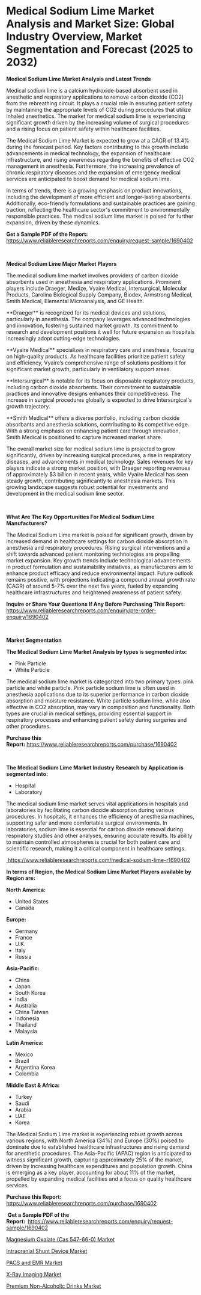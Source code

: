 <p><h1>Medical Sodium Lime Market Analysis and Market Size: Global Industry Overview, Market Segmentation and Forecast (2025 to 2032)</h1></p><p><strong>Medical Sodium Lime Market Analysis and Latest Trends</strong></p>
<p><p>Medical sodium lime is a calcium hydroxide-based absorbent used in anesthetic and respiratory applications to remove carbon dioxide (CO2) from the rebreathing circuit. It plays a crucial role in ensuring patient safety by maintaining the appropriate levels of CO2 during procedures that utilize inhaled anesthetics. The market for medical sodium lime is experiencing significant growth driven by the increasing volume of surgical procedures and a rising focus on patient safety within healthcare facilities.</p><p>The Medical Sodium Lime Market is expected to grow at a CAGR of 13.4% during the forecast period. Key factors contributing to this growth include advancements in medical technology, the expansion of healthcare infrastructure, and rising awareness regarding the benefits of effective CO2 management in anesthesia. Furthermore, the increasing prevalence of chronic respiratory diseases and the expansion of emergency medical services are anticipated to boost demand for medical sodium lime.</p><p>In terms of trends, there is a growing emphasis on product innovations, including the development of more efficient and longer-lasting absorbents. Additionally, eco-friendly formulations and sustainable practices are gaining traction, reflecting the healthcare sector's commitment to environmentally responsible practices. The medical sodium lime market is poised for further expansion, driven by these dynamics.</p></p>
<p><strong>Get a Sample PDF of the Report:&nbsp;</strong> <a href="https://www.reliableresearchreports.com/enquiry/request-sample/1690402?utm_campaign=33&utm_medium=2&utm_source=Github&utm_content=ia&utm_term=06012025&utm_id=medical-sodium-lime">https://www.reliableresearchreports.com/enquiry/request-sample/1690402</a></p>
<p>&nbsp;</p>
<p><strong>Medical Sodium Lime Major Market Players</strong></p>
<p><p>The medical sodium lime market involves providers of carbon dioxide absorbents used in anesthesia and respiratory applications. Prominent players include Draeger, Medize, Vyaire Medical, Intersurgical, Molecular Products, Carolina Biological Supply Company, Biodex, Armstrong Medical, Smith Medical, Elemental Microanalysis, and GE Health.</p><p>**Draeger** is recognized for its medical devices and solutions, particularly in anesthesia. The company leverages advanced technologies and innovation, fostering sustained market growth. Its commitment to research and development positions it well for future expansion as hospitals increasingly adopt cutting-edge technologies.</p><p>**Vyaire Medical** specializes in respiratory care and anesthesia, focusing on high-quality products. As healthcare facilities prioritize patient safety and efficiency, Vyaire’s comprehensive range of solutions positions it for significant market growth, particularly in ventilatory support areas.</p><p>**Intersurgical** is notable for its focus on disposable respiratory products, including carbon dioxide absorbents. Their commitment to sustainable practices and innovative designs enhances their competitiveness. The increase in surgical procedures globally is expected to drive Intersurgical's growth trajectory.</p><p>**Smith Medical** offers a diverse portfolio, including carbon dioxide absorbants and anesthesia solutions, contributing to its competitive edge. With a strong emphasis on enhancing patient care through innovation, Smith Medical is positioned to capture increased market share.</p><p>The overall market size for medical sodium lime is projected to grow significantly, driven by increasing surgical procedures, a rise in respiratory diseases, and advancements in medical technology. Sales revenues for key players indicate a strong market position, with Draeger reporting revenues of approximately $3 billion in recent years, while Vyaire Medical has seen steady growth, contributing significantly to anesthesia markets. This growing landscape suggests robust potential for investments and development in the medical sodium lime sector.</p></p>
<p>&nbsp;</p>
<p><strong>What Are The Key Opportunities For Medical Sodium Lime Manufacturers?</strong></p>
<p><p>The Medical Sodium Lime market is poised for significant growth, driven by increased demand in healthcare settings for carbon dioxide absorption in anesthesia and respiratory procedures. Rising surgical interventions and a shift towards advanced patient monitoring technologies are propelling market expansion. Key growth trends include technological advancements in product formulation and sustainability initiatives, as manufacturers aim to enhance product efficacy and reduce environmental impact. Future outlook remains positive, with projections indicating a compound annual growth rate (CAGR) of around 5-7% over the next five years, fueled by expanding healthcare infrastructures and heightened awareness of patient safety.</p></p>
<p><strong>Inquire or Share Your Questions If Any Before Purchasing This Report:</strong> <a href="https://www.reliableresearchreports.com/enquiry/pre-order-enquiry/1690402?utm_campaign=33&utm_medium=2&utm_source=Github&utm_content=ia&utm_term=06012025&utm_id=medical-sodium-lime">https://www.reliableresearchreports.com/enquiry/pre-order-enquiry/1690402</a></p>
<p>&nbsp;</p>
<p><strong>Market Segmentation</strong></p>
<p><strong>The Medical Sodium Lime Market Analysis by types is segmented into:</strong></p>
<p><ul><li>Pink Particle</li><li>White Particle</li></ul></p>
<p><p>The medical sodium lime market is categorized into two primary types: pink particle and white particle. Pink particle sodium lime is often used in anesthesia applications due to its superior performance in carbon dioxide absorption and moisture resistance. White particle sodium lime, while also effective in CO2 absorption, may vary in composition and functionality. Both types are crucial in medical settings, providing essential support in respiratory processes and enhancing patient safety during surgeries and other procedures.</p></p>
<p><strong>Purchase this Report:&nbsp;</strong><a href="https://www.reliableresearchreports.com/purchase/1690402?utm_campaign=33&utm_medium=2&utm_source=Github&utm_content=ia&utm_term=06012025&utm_id=medical-sodium-lime">https://www.reliableresearchreports.com/purchase/1690402</a></p>
<p>&nbsp;</p>
<p><strong>The Medical Sodium Lime Market Industry Research by Application is segmented into:</strong></p>
<p><ul><li>Hospital</li><li>Laboratory</li></ul></p>
<p><p>The medical sodium lime market serves vital applications in hospitals and laboratories by facilitating carbon dioxide absorption during various procedures. In hospitals, it enhances the efficiency of anesthesia machines, supporting safer and more comfortable surgical environments. In laboratories, sodium lime is essential for carbon dioxide removal during respiratory studies and other analyses, ensuring accurate results. Its ability to maintain controlled atmospheres is crucial for both patient care and scientific research, making it a critical component in healthcare settings.</p></p>
<p><a href="https://www.reliableresearchreports.com/medical-sodium-lime-r1690402?utm_campaign=33&utm_medium=2&utm_source=Github&utm_content=ia&utm_term=06012025&utm_id=medical-sodium-lime">&nbsp;https://www.reliableresearchreports.com/medical-sodium-lime-r1690402</a></p>
<p><strong>In terms of Region, the Medical Sodium Lime Market Players available by Region are:</strong></p>
<p>
    <p> <strong> North America: </strong>
        <ul>
            <li>United States</li>
            <li>Canada</li>
        </ul>
        </p> 
    <p> <strong> Europe: </strong>
        <ul>
            <li>Germany</li>
            <li>France</li>
            <li>U.K.</li>
            <li>Italy</li>
            <li>Russia</li>
        </ul>
        </p> 
    <p> <strong> Asia-Pacific: </strong>
        <ul>
            <li>China</li>
            <li>Japan</li>
            <li>South Korea</li>
            <li>India</li>
            <li>Australia</li>
            <li>China Taiwan</li>
            <li>Indonesia</li>
            <li>Thailand</li>
            <li>Malaysia</li>
        </ul>
        </p> 
    <p> <strong> Latin America: </strong>
        <ul>
            <li>Mexico</li>
            <li>Brazil</li>
            <li>Argentina Korea</li>
            <li>Colombia</li>
        </ul>
        </p> 
    <p> <strong> Middle East & Africa: </strong>
        <ul>
            <li>Turkey</li>
            <li>Saudi</li>
            <li>Arabia</li>
            <li>UAE</li>
            <li>Korea</li>
        </ul>
    </p>
    </p>
<p><p>The Medical Sodium Lime market is experiencing robust growth across various regions, with North America (34%) and Europe (30%) poised to dominate due to established healthcare infrastructures and rising demand for anesthetic procedures. The Asia-Pacific (APAC) region is anticipated to witness significant growth, capturing approximately 25% of the market, driven by increasing healthcare expenditures and population growth. China is emerging as a key player, accounting for about 11% of the market, propelled by expanding medical facilities and a focus on quality healthcare services.</p></p>
<p><strong>Purchase this Report: </strong><a href="https://www.reliableresearchreports.com/purchase/1690402?utm_campaign=33&utm_medium=2&utm_source=Github&utm_content=ia&utm_term=06012025&utm_id=medical-sodium-lime">https://www.reliableresearchreports.com/purchase/1690402</a></p>
<p>&nbsp;<strong>Get a Sample PDF of the Report:&nbsp;&nbsp;</strong><a href="https://www.reliableresearchreports.com/enquiry/request-sample/1690402?utm_campaign=33&utm_medium=2&utm_source=Github&utm_content=ia&utm_term=06012025&utm_id=medical-sodium-lime">https://www.reliableresearchreports.com/enquiry/request-sample/1690402</a></p>
<p><strong></strong></p>
<p><p><a href="https://github.com/antonioc6hal/Market-Research-Report-List-1/blob/main/magnesium-oxalate-cas-547-66-0-market.md?utm_campaign=33&utm_medium=2&utm_source=Github&utm_content=ia&utm_term=06012025&utm_id=medical-sodium-lime">Magnesium Oxalate (Cas 547-66-0) Market</a></p><p><a href="https://www.linkedin.com/pulse/comprehensive-intracranial-shunt-device-market-report-regional-o49wc?utm_campaign=33&utm_medium=2&utm_source=Github&utm_content=ia&utm_term=06012025&utm_id=medical-sodium-lime">Intracranial Shunt Device Market</a></p><p><a href="https://www.linkedin.com/pulse/intense-competition-growth-expected-pacs-emr-market-projected-1vfof?utm_campaign=33&utm_medium=2&utm_source=Github&utm_content=ia&utm_term=06012025&utm_id=medical-sodium-lime">PACS and EMR Market</a></p><p><a href="https://www.linkedin.com/pulse/x-ray-imaging-market-analysis-report-2025-2032-challenges-hd3wc?utm_campaign=33&utm_medium=2&utm_source=Github&utm_content=ia&utm_term=06012025&utm_id=medical-sodium-lime">X-Ray Imaging Market</a></p><p><a href="https://github.com/osbornrdaflalo/Market-Research-Report-List-1/blob/main/premium-non-alcoholic-drinks-market.md?utm_campaign=33&utm_medium=2&utm_source=Github&utm_content=ia&utm_term=06012025&utm_id=medical-sodium-lime">Premium Non-Alcoholic Drinks Market</a></p></p>